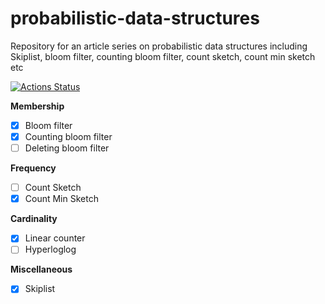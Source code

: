 # probabilistic-data-structures
Repository for an article series on probabilistic data structures including Skiplist, bloom filter, counting bloom filter, count sketch, count min sketch etc 

[![Actions Status](https://github.com/SarthakMakhija/probabilistic-data-structures/workflows/ProbabilisticDataStructures/badge.svg)](https://github.com/SarthakMakhija/probabilistic-data-structures/actions)

**Membership**
- [X] Bloom filter
- [X] Counting bloom filter
- [ ] Deleting bloom filter

**Frequency**
- [ ] Count Sketch
- [X] Count Min Sketch

**Cardinality**
- [X] Linear counter
- [ ] Hyperloglog

**Miscellaneous**
- [X] Skiplist
